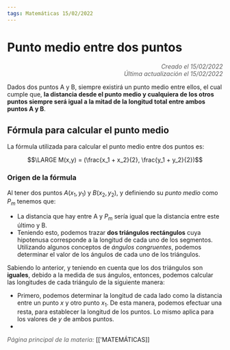 ```yaml
---
tags: Matemáticas 15/02/2022
---
```


# Punto medio entre dos puntos
<div style="text-align: right; opacity: 0.7; font-style: italic;">Creado el 15/02/2022</div>
<div style="text-align: right; opacity: 0.7; font-style: italic;">Última actualización el 15/02/2022</div>

Dados dos puntos A y B, siempre existirá un punto medio entre ellos, el cual cumple que, **la distancia desde el punto medio y cualquiera de los otros puntos siempre será igual a la mitad de la longitud total entre ambos puntos A y B**.

## Fórmula para calcular el punto medio

La fórmula utilizada para calcular el punto medio entre dos puntos es:

$$\LARGE M(x,y) = (\frac{x_1 + x_2}{2}, \frac{y_1 + y_2}{2})$$

### Origen de la fórmula

Al tener dos puntos $A(x_1, y_1)$ y $B(x_2, y_2)$, y definiendo su *punto medio* como $P_m$ tenemos que:

- La distancia que hay entre A y $P_m$ sería igual que la distancia entre este último y B.
- Teniendo esto, podemos trazar **dos triángulos rectángulos** cuya hipotenusa corresponde a la longitud de cada uno de los segmentos.
Utilizando algunos conceptos de *ángulos congruentes*, podemos determinar el valor de los ángulos de cada uno de los triángulos.

Sabiendo lo anterior, y teniendo en cuenta que los dos triángulos son **iguales**, debido a la medida de sus ángulos, entonces, podemos calcular las longitudes de cada triángulo de la siguiente manera:

- Primero, podemos determinar la longitud de cada lado como la distancia entre un punto $x$ y otro punto $x_1$. De esta manera, podemos efectuar una resta, para establecer la longitud de los puntos. Lo mismo aplica para los valores de $y$ de ambos puntos.
- 

<span style="opacity: 0.7; font-style: italic;">Página principal de la materia:</span> [['MATEMÁTICAS]]